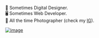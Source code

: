 🎨 Sometimes Digital Designer.\
🖥️ Sometimes Web Developer.\
📸 All the time Photographer (check my [IG](https://www.instagram.com/rod.sot/)).

[![image](https://cr-skills-chart-widget.azurewebsites.net/api/api?username=rodsotdia&show-other-skills=true&skills=JavaScript,HTML,CSS,PHP,SCSS,JSON,Vue)](https://profile.codersrank.io/user/rodsotdia)

<!--### Hi there 👋-->
<!--
**rodsotdia/rodsotdia** is a ✨ _special_ ✨ repository because its `README.md` (this file) appears on your GitHub profile.

Here are some ideas to get you started:

- 🔭 I’m currently working on ...
- 🌱 I’m currently learning ...
- 👯 I’m looking to collaborate on ...
- 🤔 I’m looking for help with ...
- 💬 Ask me about ...
- 📫 How to reach me: ...
- 😄 Pronouns: ...
- ⚡ Fun fact: ...
-->
